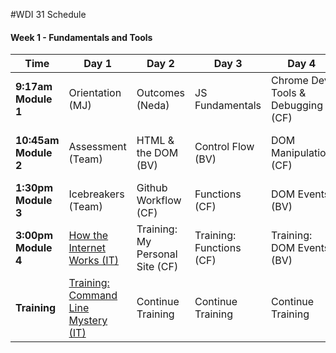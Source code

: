 #WDI 31 Schedule

#### Week 1 - Fundamentals and Tools

 Time | Day 1 |  Day 2 | Day 3| Day 4 | Day 5|
----- | ----- | ------ | ---- | ----- | ---- |
 **9:17am Module 1** | Orientation (MJ) |  Outcomes (Neda) | JS Fundamentals | Chrome Dev Tools & Debugging (CF) | Personal Projects Show & Tell
 **10:45am Module 2** | Assessment (Team) | HTML & the DOM (BV) | Control Flow (BV) | DOM Manipulation (CF) | Formative Assessment & Review (IT) 
 **1:30pm Module 3** | Icebreakers (Team) |  Github Workflow (CF) | Functions (CF) | DOM Events (BV) | Intro Tic Tac Toe (Team)
**3:00pm Module 4** | [How the Internet Works (IT)][1D] | Training: My Personal Site (CF) | Training: Functions (CF) | Training: DOM Events (BV) | Training: Tic-Tac-Toe (Team)       
**Training** | [Training: Command Line Mystery (IT)][1E] | Continue Training | Continue Training  | Continue Training |  Continue Training


[1A]: # "..."
[1B]: # "..."
[1C]: # "..."
[1D]: https://github.com/sf-wdi-31/how-the-internet-works "How the Internet Works"
[1E]: # "Command Line Mystery"

[2A]: # "..."
[2B]: # "..."
[2C]: # "..."
[2D]: # "..."

[3A]: # "..."
[3B]: # "..."
[3C]: # "..."
[3D]: # "..."

[4A]: # "..."
[4B]: # "..."
[4C]: # "..."
[4D]: # "..."

[5A]: # "..."
[5B]: # "..."
[5C]: # "..."
[5D]: # "..."
